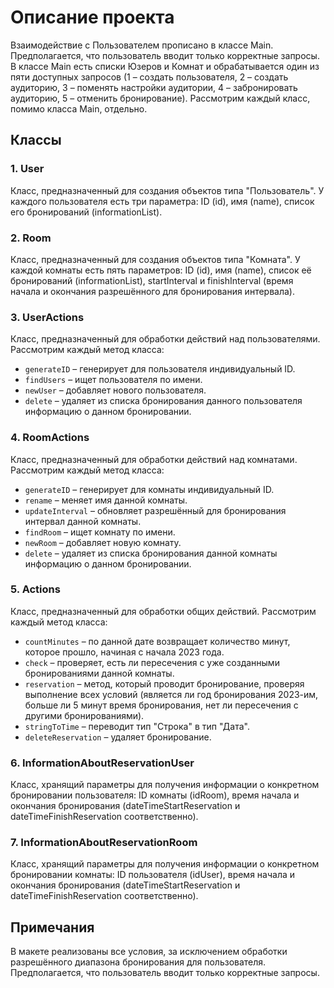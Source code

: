 # Описание проекта

Взаимодействие с  Пользователем прописано в классе Main. Предполагается, что пользователь вводит только корректные запросы. В классе Main есть списки Юзеров и Комнат и обрабатывается один из пяти доступных запросов (1 – создать пользователя, 2 – создать аудиторию, 3 – поменять настройки аудитории, 4 – забронировать аудиторию, 5 – отменить бронирование). Рассмотрим каждый класс, помимо класса Main, отдельно.

## Классы

### 1. User

Класс, предназначенный для создания объектов типа "Пользователь". У каждого пользователя есть три параметра: ID (id), имя (name), список его бронирований (informationList).

### 2. Room

Класс, предназначенный для создания объектов типа "Комната". У каждой комнаты есть пять параметров: ID (id), имя (name), список её бронирований (informationList), startInterval и finishInterval (время начала и окончания разрешённого для бронирования интервала).

### 3. UserActions

Класс, предназначенный для обработки действий над пользователями. Рассмотрим каждый метод класса:
- `generateID` – генерирует для пользователя индивидуальный ID.
- `findUsers` – ищет пользователя по имени.
- `newUser` – добавляет нового пользователя.
- `delete` – удаляет из списка бронирования данного пользователя информацию о данном бронировании.

### 4. RoomActions

Класс, предназначенный для обработки действий над комнатами. Рассмотрим каждый метод класса:
- `generateID` – генерирует для комнаты индивидуальный ID.
- `rename` – меняет имя данной комнаты.
- `updateInterval` – обновляет разрешённый для бронирования интервал данной комнаты.
- `findRoom` – ищет комнату по имени.
- `newRoom` – добавляет новую комнату.
- `delete` – удаляет из списка бронирования данной комнаты информацию о данном бронировании.

### 5. Actions

Класс, предназначенный для обработки общих действий. Рассмотрим каждый метод класса:
- `countMinutes` – по данной дате возвращает количество минут, которое прошло, начиная с начала 2023 года.
- `check` – проверяет, есть ли пересечения с уже созданными бронированиями данной комнаты.
- `reservation` – метод, который проводит бронирование, проверяя выполнение всех условий (является ли год бронирования 2023-им, больше ли 5 минут время бронирования, нет ли пересечения с другими бронированиями).
- `stringToTime` – переводит тип "Строка" в тип "Дата".
- `deleteReservation` – удаляет бронирование.

### 6. InformationAboutReservationUser

Класс, хранящий параметры для получения информации о конкретном бронировании пользователя: ID комнаты (idRoom), время начала и окончания бронирования (dateTimeStartReservation и dateTimeFinishReservation соответственно).

### 7. InformationAboutReservationRoom

Класс, хранящий параметры для получения информации о конкретном бронировании комнаты: ID пользователя (idUser), время начала и окончания бронирования (dateTimeStartReservation и dateTimeFinishReservation соответственно).

## Примечания

В макете реализованы все условия, за исключением обработки разрешённого диапазона бронирования для пользователя. Предполагается, что пользователь вводит только корректные запросы.